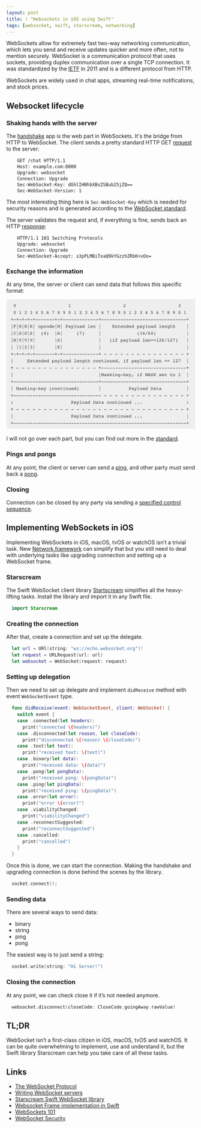 ```yaml
---
layout: post
title: ! "Websockets in iOS using Swift"
tags: [websocket, swift, starscream, networking]
---
```


WebSockets allow for extremely fast two-way networking communication, which lets you send and receive updates quicker and more often, not to mention securely. WebSocket is a communication protocol that uses sockets, providing duplex communication over a single TCP connection. It was standardized by the [IETF](https://tools.ietf.org/html/rfc6455) in 2011 and is a different protocol from HTTP.

WebSockets are widely used in chat apps, streaming real-time notifications, and stock prices.

<!--more-->

## Websocket lifecycle

### Shaking hands with the server

The [handshake](https://tools.ietf.org/html/rfc6455#section-4) app is the web part in WebSockets. It's the bridge from HTTP to WebSocket. The client sends a pretty standard HTTP GET [request](https://tools.ietf.org/html/rfc6455#section-4.2.1) to the server:

```
    GET /chat HTTP/1.1
    Host: example.com:8000
    Upgrade: websocket
    Connection: Upgrade
    Sec-WebSocket-Key: dGhlIHNhbXBsZSBub25jZQ==
    Sec-WebSocket-Version: 1
```

The most interesting thing here is `Sec-WebSocket-Key` which is needed for security reasons and is generated according to the 
[WebSocket standard](http://tools.ietf.org/html/rfc6455#page-7).

The server validates the request and, if everything is fine, sends back an HTTP [response](https://tools.ietf.org/html/rfc6455#section-4.2.2):

```
    HTTP/1.1 101 Switching Protocols
    Upgrade: websocket
    Connection: Upgrade
    Sec-WebSocket-Accept: s3pPLMBiTxaQ9kYGzzhZRbK+xOo=
```

### Exchange the information

At any time, the server or client can send data that follows this specific format:

![Websocket Frame Format](/assets/img/websocket-frame-format.png)

I will not go over each part, but you can find out more in the [standard](https://tools.ietf.org/html/rfc6455#section-5.6).

### Pings and pongs

At any point, the client or server can send a [ping](https://tools.ietf.org/html/rfc6455#section-5.5.2), and other party must send back a [pong](https://tools.ietf.org/html/rfc6455#section-5.5.3).

### Closing

Connection can be closed by any party via sending a [specified control sequence](https://tools.ietf.org/html/rfc6455#section-5.5.1).

## Implementing WebSockets in iOS

Implementing WebSockets in iOS, macOS, tvOS or watchOS isn’t a trivial task. New [Network.framework](https://developer.apple.com/documentation/network) can simplify that but you still need to deal with underlying tasks like upgrading connection and setting up a WebSocket frame.

### Starscream

The Swift WebSocket client library [Startscream](https://github.com/daltoniam/Starscream) simplifies all the heavy-lifting tasks. Install the library and import it in any Swift file.

```swift
  import Starscream
```

### Creating the connection

After that, create a connection and set up the delegate.

```swift
  let url = URl(string: "ws://echo.websocket.org")!
  let request = URLRequest(url: url)
  let websocket = WebSocket(request: request)
```

### Setting up delegation

Then we need to set up delegate and implement `didReceive` method with event `WebSocketEvent` type.

```swift
  func didReceive(event: WebSocketEvent, client: WebSocket) {
    switch event {
    case .connected(let headers):
      print("connected \(headers)")
    case .disconnected(let reason, let closeCode):
      print("disconnected \(reason) \(closeCode)")
    case .text(let text):
      print("received text: \(text)")
    case .binary(let data):
      print("received data: \(data)")
    case .pong(let pongData):
      print("received pong: \(pongData)")
    case .ping(let pingData):
      print("received ping: \(pingData)")
    case .error(let error):
      print("error \(error)")
    case .viabilityChanged:
      print("viabilityChanged")
    case .reconnectSuggested:
      print("reconnectSuggested")
    case .cancelled:
      print("cancelled")
    }
  }
```

Once this is done, we can start the connection. Making the handshake and upgrading connection is done behind the scenes by the library.

```swift
  socket.connect();
```

### Sending data

There are several ways to send data:

- binary
- string
- ping
- pong

The easiest way is to just send a string:

```swift
  socket.write(string: "Hi Server!")
```

### Closing the connection

At any point, we can check close it if it’s not needed anymore.

```swift
  websocket.disconnect(closeCode: CloseCode.goingAway.rawValue)
```

## TL;DR

WebSocket isn’t a first-class citizen in iOS, macOS, tvOS and watchOS. It can be quite overwhelming to implement, use and understand it, but the Swift library Starscream can help you take care of all these tasks.


## Links

- [The WebSocket Protocol](https://tools.ietf.org/html/rfc6455)
- [Writing WebSocket servers](https://developer.mozilla.org/en-US/docs/Web/API/WebSockets_API/Writing_WebSocket_servers)
- [Starscream Swift WebSocket library](https://github.com/daltoniam/Starscream)
- [Websocket Frame implementation in Swift](https://github.com/ZewoGraveyard/WebSocket/blob/master/Sources/WebSocket/Frame.swift)
- [WebSockets 101](http://lucumr.pocoo.org/2012/9/24/websockets-101/)
- [WebSocket Security](https://devcenter.heroku.com/articles/websocket-security)
